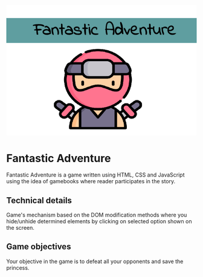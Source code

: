 ![Superhero](./pics/superhero_logo.png)
                      
 
 # Fantastic Adventure
Fantastic Adventure is a game written using HTML, CSS and JavaScript using the idea of gamebooks where reader participates in the story. </br>

## Technical details

Game's mechanism based on the DOM modification methods where you hide/unhide determined elements by clicking on selected option shown on the screen.

## Game objectives

Your objective in the game is to defeat all your opponents and save the princess. 

